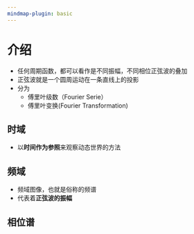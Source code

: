 ```yaml
---
mindmap-plugin: basic
---
```

# 介绍
- 任何周期函数，都可以看作是不同振幅，不同相位正弦波的叠加 
- 正弦波就是一个圆周运动在一条直线上的投影 
- 分为 
	- 傅里叶级数（Fourier Serie）
	- 傅里叶变换(Fourier Transformation) 
## 时域
- 以**时间作为参照**来观察动态世界的方法
## 频域
- 频域图像，也就是俗称的频谱
- 代表着**正弦波的振幅**

## 相位谱
